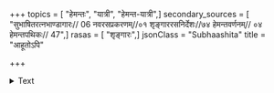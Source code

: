 +++
topics = [ "हेमन्तः", "यात्री", "हेमन्त-यात्री",]
secondary_sources = [ "सुभाषितरत्नभाण्डागारः// 06 नवरसप्रकरणम्//०१ शृङ्गाररसनिर्देशः//७४ हेमन्तवर्णनम्// ०४ हेमन्तपथिकः// 47",]
rasas = [ "शृङ्गारः",]
jsonClass = "Subhaashita"
title = "आहूतोऽपि"

+++

<details><summary>Text</summary>

आहूतोऽपि सहायैरेमीत्युक्त्वा विमुक्तनिद्रोऽपि।  
गन्तुमना अपि पथिकः सङ्कोचं नैव शिथिलयति॥
</details>
